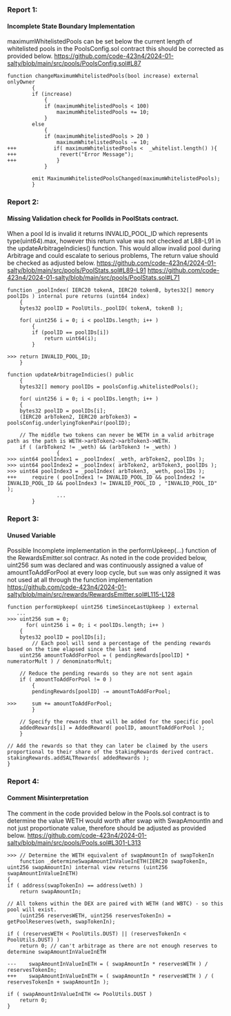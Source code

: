 ### Report 1:
#### Incomplete State Boundary Implementation
maximumWhitelistedPools can be set below the current length of whitelisted pools in the PoolsConfig.sol contract this should be corrected as provided below.
https://github.com/code-423n4/2024-01-salty/blob/main/src/pools/PoolsConfig.sol#L87
```solidity
function changeMaximumWhitelistedPools(bool increase) external onlyOwner
        {
        if (increase)
            {
            if (maximumWhitelistedPools < 100)
                maximumWhitelistedPools += 10;
            }
        else
            {
            if (maximumWhitelistedPools > 20 )
                maximumWhitelistedPools -= 10;
+++            if( maximumWhitelistedPools <  _whitelist.length() ){
+++              revert("Error Message");
+++             }
            }

		emit MaximumWhitelistedPoolsChanged(maximumWhitelistedPools);
        }
```
###  Report 2:
#### Missing Validation check for PoolIds in PoolStats contract.
When a pool Id is invalid it returns INVALID_POOL_ID which represents type(uint64).max, however this return value was not checked at L88-L91 in the updateArbitrageIndicies() function. This would allow invalid pool during Arbitrage and could escalate to serious problems, The return value should be checked as adjusted below.
https://github.com/code-423n4/2024-01-salty/blob/main/src/pools/PoolStats.sol#L89-L91
https://github.com/code-423n4/2024-01-salty/blob/main/src/pools/PoolStats.sol#L71
```solidity
function _poolIndex( IERC20 tokenA, IERC20 tokenB, bytes32[] memory poolIDs ) internal pure returns (uint64 index)
	{
	bytes32 poolID = PoolUtils._poolID( tokenA, tokenB );

	for( uint256 i = 0; i < poolIDs.length; i++ )
		{
		if (poolID == poolIDs[i])
			return uint64(i);
		}

>>>	return INVALID_POOL_ID;
	}
```
```solidity
function updateArbitrageIndicies() public
	{
	bytes32[] memory poolIDs = poolsConfig.whitelistedPools();

	for( uint256 i = 0; i < poolIDs.length; i++ )
	{
	bytes32 poolID = poolIDs[i];
	(IERC20 arbToken2, IERC20 arbToken3) = poolsConfig.underlyingTokenPair(poolID);

	// The middle two tokens can never be WETH in a valid arbitrage path as the path is WETH->arbToken2->arbToken3->WETH.
	if ( (arbToken2 != _weth) && (arbToken3 != _weth) )
				{
>>>	uint64 poolIndex1 = _poolIndex( _weth, arbToken2, poolIDs );
>>>	uint64 poolIndex2 = _poolIndex( arbToken2, arbToken3, poolIDs );
>>>	uint64 poolIndex3 = _poolIndex( arbToken3, _weth, poolIDs );
+++     require ( poolIndex1 != INVALID_POOL_ID && poolIndex2 != INVALID_POOL_ID && poolIndex3 != INVALID_POOL_ID , "INVALID_POOL_ID" );
				...
		}
```
### Report 3:
#### Unused Variable
Possible Incomplete implementation in the performUpkeep(...) function of the RewardsEmitter.sol contracr. As noted in the code provided below, uint256 sum was declared and was continuously assigned a value of amountToAddForPool at every loop cycle, but `sum` was only assigned it was not used at all through the function implementation
https://github.com/code-423n4/2024-01-salty/blob/main/src/rewards/RewardsEmitter.sol#L115-L128
```solidity
function performUpkeep( uint256 timeSinceLastUpkeep ) external
   ...
>>> uint256 sum = 0;
      for( uint256 i = 0; i < poolIDs.length; i++ )
	{
	bytes32 poolID = poolIDs[i];
		// Each pool will send a percentage of the pending rewards based on the time elapsed since the last send
	uint256 amountToAddForPool = ( pendingRewards[poolID] * numeratorMult ) / denominatorMult;

	// Reduce the pending rewards so they are not sent again
	if ( amountToAddForPool != 0 )
		{
		pendingRewards[poolID] -= amountToAddForPool;

>>>		sum += amountToAddForPool;
		}

	// Specify the rewards that will be added for the specific pool
	addedRewards[i] = AddedReward( poolID, amountToAddForPool );
	}

// Add the rewards so that they can later be claimed by the users proportional to their share of the StakingRewards derived contract.
stakingRewards.addSALTRewards( addedRewards );
}
```
### Report 4:
#### Comment Misinterpretation
The comment in the code provided below in the Pools.sol contract is to determine the value WETH would worth after swap with SwapAmountIn and not just proportionate value, therefore should be adjusted as provided below.
https://github.com/code-423n4/2024-01-salty/blob/main/src/pools/Pools.sol#L301-L313
```solidity
>>> // Determine the WETH equivalent of swapAmountIn of swapTokenIn
	function _determineSwapAmountInValueInETH(IERC20 swapTokenIn, uint256 swapAmountIn) internal view returns (uint256 swapAmountInValueInETH)
{
if ( address(swapTokenIn) == address(weth) )
	return swapAmountIn;

// All tokens within the DEX are paired with WETH (and WBTC) - so this pool will exist.
	(uint256 reservesWETH, uint256 reservesTokenIn) = getPoolReserves(weth, swapTokenIn);

if ( (reservesWETH < PoolUtils.DUST) || (reservesTokenIn < PoolUtils.DUST) )
	return 0; // can't arbitrage as there are not enough reserves to determine swapAmountInValueInETH

---    swapAmountInValueInETH = ( swapAmountIn * reservesWETH ) / reservesTokenIn;
+++    swapAmountInValueInETH = ( swapAmountIn * reservesWETH ) / ( reservesTokenIn + swapAmountIn );

if ( swapAmountInValueInETH <= PoolUtils.DUST )
	return 0;
}
```